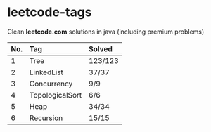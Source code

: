 # leetcode-tags

Clean **leetcode.com** solutions in java (including premium problems)

|No.|Tag|Solved|
|:---|:---|:---|
|1|Tree |123/123|
|2|LinkedList|37/37|
|3|Concurrency|9/9|
|4|TopologicalSort|6/6|
|5|Heap|34/34|
|6|Recursion|15/15|
